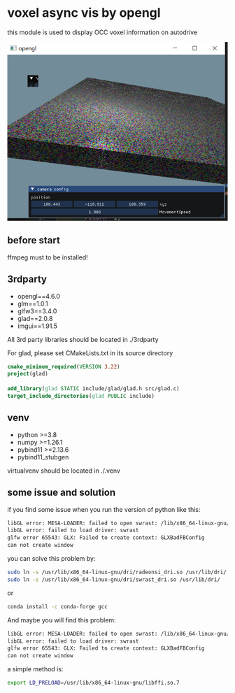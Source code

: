 # voxel async vis by opengl

this module is used to display OCC voxel information on autodrive

![voxel](./docs/images/voxvis.png)

## before start

ffmpeg must to be installed!

## 3rdparty

- opengl==4.6.0
- glm==1.0.1
- glfw3==3.4.0
- glad==2.0.8
- imgui==1.91.5

All 3rd party libraries should be located in ./3rdparty

For glad, please set CMakeLists.txt in its source directory

```cmake
cmake_minimum_required(VERSION 3.22)
project(glad)

add_library(glad STATIC include/glad/glad.h src/glad.c)
target_include_directories(glad PUBLIC include)

```

## venv

- python >=3.8
- numpy >=1.26.1
- pybind11 >=2.13.6
- pybind11_stubgen

virtualvenv should be located in ./.venv

## some issue and solution

if you find some issue when you run the version of python like this:
```bash
libGL error: MESA-LOADER: failed to open swrast: /lib/x86_64-linux-gnu/libLLVM-12.so.1: undefined symbol: ffi_type_sint32, version LIBFFI_BASE_7.0 (search paths /usr/lib/x86_64-linux-gnu/dri:\$${ORIGIN}/dri:/usr/lib/dri, suffix _dri)
libGL error: failed to load driver: swrast
glfw error 65543: GLX: Failed to create context: GLXBadFBConfig
can not create window
```
you can solve this problem by:
```bash
sudo ln -s /usr/lib/x86_64-linux-gnu/dri/radeonsi_dri.so /usr/lib/dri/
sudo ln -s /usr/lib/x86_64-linux-gnu/dri/swrast_dri.so /usr/lib/dri/

```
or
```bash
conda install -c conda-forge gcc
```
And maybe you will find this problem:
```bash
libGL error: MESA-LOADER: failed to open swrast: /lib/x86_64-linux-gnu/libLLVM-12.so.1: undefined symbol: ffi_type_sint32, version LIBFFI_BASE_7.0 (search paths /usr/lib/x86_64-linux-gnu/dri:\$${ORIGIN}/dri:/usr/lib/dri, suffix _dri)
libGL error: failed to load driver: swrast
glfw error 65543: GLX: Failed to create context: GLXBadFBConfig
can not create window
```
a simple method is:
```bash
export LD_PRELOAD=/usr/lib/x86_64-linux-gnu/libffi.so.7
```